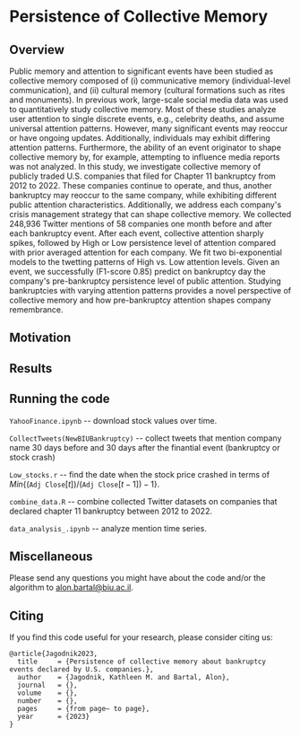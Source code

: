 # Persistence of Collective Memory

## Overview
Public memory and attention to significant events have been studied as collective memory composed of (i) communicative memory (individual-level communication), and (ii) cultural memory (cultural formations such as rites and monuments).
In previous work, large-scale social media data was used to quantitatively study collective memory. 
Most of these studies analyze user attention to single discrete events, e.g., celebrity deaths, and assume universal attention patterns.
However, many significant events may reoccur or have ongoing updates. 
Additionally, individuals may exhibit differing attention patterns.
Furthermore, the ability of an event originator to shape collective memory by, for example, attempting to influence media reports was not analyzed.
In this study, we investigate collective memory of publicly traded U.S. companies that filed for Chapter 11 bankruptcy from 2012 to 2022.
These companies continue to operate, and thus, another bankruptcy may reoccur to the same company, while exhibiting different public attention characteristics.
Additionally, we address each company's crisis management strategy that can shape collective memory.
We collected 248,936 Twitter mentions of 58 companies one month before and after each bankruptcy event.
After each event, collective attention sharply spikes, followed by High or Low persistence level of attention compared with prior averaged attention for each company.
We fit two bi-exponential models to the twetting patterns of High vs. Low attention levels.
Given an event, we successfully (F1-score 0.85) predict on bankruptcy day the company's pre-bankruptcy persistence level of public attention.
Studying bankruptcies with varying attention patterns provides a novel perspective of collective memory and how pre-bankruptcy attention shapes company remembrance.

## Motivation

## Results

## Running the code

`YahooFinance.ipynb` -- download stock values over time.

`CollectTweets(NewBIUBankruptcy)` -- collect tweets that mention company name 30 days before and 30 days after the finantial event (bankruptcy or stock crash)

`Low_stocks.r` -- find the date when the stock price crashed in terms of $Min${(`Adj Close`$[t])$/(`Adj Close`$[t-1]) - 1$}.

`combine_data.R` -- combine collected Twitter datasets on companies that declared chapter 11 bankruptcy between 2012 to 2022.

`data_analysis_.ipynb` -- analyze mention time series.

## Miscellaneous
Please send any questions you might have about the code and/or the algorithm to alon.bartal@biu.ac.il.


## Citing
If you find this code useful for your research, please consider citing us:
```
@article{Jagodnik2023,
  title     = {Persistence of collective memory about bankruptcy events declared by U.S. companies.},
  author    = {Jagodnik, Kathleen M. and Bartal, Alon},
  journal   = {},
  volume    = {},
  number    = {},
  pages     = {from page– to page},
  year      = {2023}
}
